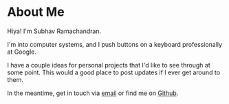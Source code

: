 # About Me

Hiya! I'm Subhav Ramachandran.

I'm into computer systems, and I push buttons on a keyboard professionally at Google.

I have a couple ideas for personal projects that I'd like to see through at some point. This would a good place to post updates if I ever get around to them.

In the meantime, get in touch via [email](mailto:subhav@raggedy.org) or find me on [Github](https://github.com/subhav).
